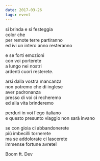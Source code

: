 ```yaml
---
date: 2017-03-26
tags: event
---
```

si brinda e si festeggia   
color che   
per remote terre partiranno   
ed ivi un intero anno resteranno   

e se forti emozioni   
con voi porterete   
a lungo nei nostri   
ardenti cuori resterete.   

arsi dalla vostra mancanza   
non potremo che di inglese   
aver padronanza   
presso di voi ci recheremo   
ed alla vita brinderemo   

perduri in voi l'ego italiano   
e questo presunto viaggio non sarà invano   

se con gioia ci abbandonerete   
più imbecilli tornerete  
ma se addolorate ci lascerete  
immense fortune avrete!  

Boom ft. Dev
